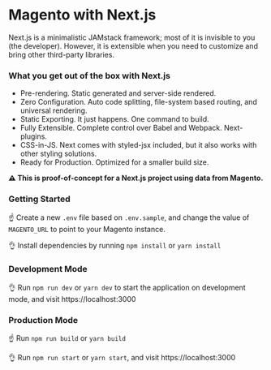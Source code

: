 # Magento with Next.js

Next.js is a minimalistic JAMstack framework; most of it is invisible to you (the developer). However, it is extensible when you need to customize and bring other third-party libraries.

### What you get out of the box with Next.js
- Pre-rendering. Static generated and server-side rendered.
- Zero Configuration. Auto code splitting, file-system based routing, and universal rendering.
- Static Exporting. It just happens. One command to build.
- Fully Extensible. Complete control over Babel and Webpack. Next-plugins.
- CSS-in-JS. Next comes with styled-jsx included, but it also works with other styling solutions.
- Ready for Production. Optimized for a smaller build size.

**⚠️ This is proof-of-concept for a Next.js project using data from Magento.**

### Getting Started 

☝️ Create a new `.env` file based on `.env.sample`, and change the value of `MAGENTO_URL` to point to your Magento instance.

👌 Install dependencies by running `npm install` or `yarn install`


### Development Mode

👌 Run `npm run dev` or `yarn dev` to start the application on development mode, and visit https://localhost:3000


### Production Mode

☝️ Run `npm run build` or `yarn build`

👌 Run `npm run start` or `yarn start`, and visit https://localhost:3000
